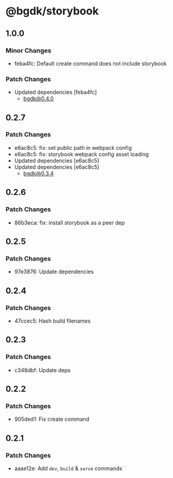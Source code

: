 # @bgdk/storybook

## 1.0.0

### Minor Changes

- feba4fc: Default create command does not include storybook

### Patch Changes

- Updated dependencies [feba4fc]
  - bgdk@0.4.0

## 0.2.7

### Patch Changes

- e6ac8c5: fix: set public path in webpack config
- e6ac8c5: fix: storybook webpack config asset loading
- Updated dependencies [e6ac8c5]
- Updated dependencies [e6ac8c5]
  - bgdk@0.3.4

## 0.2.6

### Patch Changes

- 86b3eca: fix: install storybook as a peer dep

## 0.2.5

### Patch Changes

- 97e3876: Update dependencies

## 0.2.4

### Patch Changes

- 47ccec5: Hash build filenames

## 0.2.3

### Patch Changes

- c348dbf: Update deps

## 0.2.2

### Patch Changes

- 905ded1: Fix create command

## 0.2.1

### Patch Changes

- aaae12e: Add `dev`, `build` & `serve` commands
